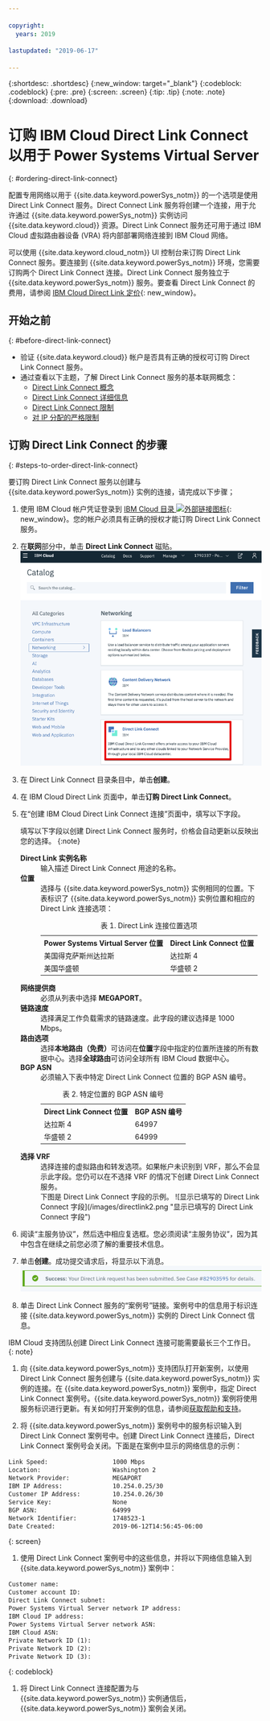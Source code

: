 ```yaml
---

copyright:
  years: 2019

lastupdated: "2019-06-17"

---
```


{:shortdesc: .shortdesc}
{:new_window: target="_blank"}
{:codeblock: .codeblock}
{:pre: .pre}
{:screen: .screen}
{:tip: .tip}
{:note: .note}
{:download: .download}


# 订购 IBM Cloud Direct Link Connect 以用于 Power Systems Virtual Server
{: #ordering-direct-link-connect}

配置专用网络以用于 {{site.data.keyword.powerSys_notm}} 的一个选项是使用 Direct Link Connect 服务。Direct Connect Link 服务将创建一个连接，用于允许通过 {{site.data.keyword.powerSys_notm}} 实例访问 {{site.data.keyword.cloud}} 资源。Direct Link Connect 服务还可用于通过 IBM Cloud 虚拟路由器设备 (VRA) 将内部部署网络连接到 IBM Cloud 网络。

可以使用 {{site.data.keyword.cloud_notm}} UI 控制台来订购 Direct Link Connect 服务。要连接到 {{site.data.keyword.powerSys_notm}} 环境，您需要订购两个 Direct Link Connect 连接。Direct Link Connect 服务独立于 {{site.data.keyword.powerSys_notm}} 服务。要查看 Direct Link Connect 的费用，请参阅 [IBM Cloud Direct Link 定价](/docs/infrastructure/direct-link?topic=direct-link-pricing-for-direct-link-connect){: new_window}。

## 开始之前
{: #before-direct-link-connect}

* 验证 {{site.data.keyword.cloud}} 帐户是否具有正确的授权可订购 Direct Link Connect 服务。
* 通过查看以下主题，了解 Direct Link Connect 服务的基本联网概念：
  * [Direct Link Connect 概念](/docs/infrastructure/direct-link?topic=direct-link-direct-link-connect-solution#direct-link-connect-solution)
  * [Direct Link Connect 详细信息](/docs/infrastructure/direct-link?topic=direct-link-ibm-cloud-direct-link-connect-details)
  * [Direct Link Connect 限制](/docs/infrastructure/direct-link?topic=direct-link-known-limitations#ibm-cloud-direct-link-exchange-and-direct-link-connect-limitations)
  * [对 IP 分配的严格限制](/docs/infrastructure/direct-link?topic=direct-link-configure-ibm-cloud-direct-link#strict-limitations-on-ip-assignments)

## 订购 Direct Link Connect 的步骤
{: #steps-to-order-direct-link-connect}

要订购 Direct Link Connect 服务以创建与 {{site.data.keyword.powerSys_notm}} 实例的连接，请完成以下步骤；

1. 使用 IBM Cloud 帐户凭证登录到 [IBM Cloud 目录 ![外部链接图标](../icons/launch-glyph.svg "外部链接图标")](https://cloud.ibm.com/catalog){: new_window}。您的帐户必须具有正确的授权才能订购 Direct Link Connect 服务。

1. 在**联网**部分中，单击 **Direct Link Connect** 磁贴。
![显示 Direct Link 目录磁贴](/images/directlink1.png "显示 Direct Link 目录磁贴")

1. 在 Direct Link Connect 目录条目中，单击**创建**。

1. 在 IBM Cloud Direct Link 页面中，单击**订购 Direct Link Connect**。

1. 在“创建 IBM Cloud Direct Link Connect 连接”页面中，填写以下字段。

   填写以下字段以创建 Direct Link Connect 服务时，价格会自动更新以反映出您的选择。
   {:note}

   <dl>
   <dt><strong>Direct Link 实例名称</strong><dt>
   <dd>输入描述 Direct Link Connect 用途的名称。</dd>
   <dt><strong>位置</strong><dt>
   <dd>选择与 {{site.data.keyword.powerSys_notm}} 实例相同的位置。下表标识了 {{site.data.keyword.powerSys_notm}} 实例位置和相应的 Direct Link 连接选项：
   <table>
   <caption>表 1. Direct Link 连接位置选项</caption>
   <tr>
   <th>Power Systems Virtual Server 位置</th>
   <th>Direct Link Connect 位置</th>
   </tr>
   <tr>
   <td>美国得克萨斯州达拉斯</td>
   <td>达拉斯 4</td>
   </tr>
   <tr>
   <td>美国华盛顿</td>
   <td>华盛顿 2</td>
   </tr>
   </table>
   </dd>
   <dt><strong>网络提供商</strong><dt>
   <dd>必须从列表中选择 <strong>MEGAPORT</strong>。</dd>
   <dt><strong>链路速度</strong><dt>
   <dd>选择满足工作负载需求的链路速度。此字段的建议选择是 1000 Mbps。</dd>
   <dt><strong>路由选项</strong><dt>
   <dd>选择<b>本地路由（免费）</b>可访问在<b>位置</b>字段中指定的位置所连接的所有数据中心。选择<b>全球路由</b>可访问全球所有 IBM Cloud 数据中心。</dd>
   <dt><strong>BGP ASN</strong><dt>
   <dd>必须输入下表中特定 Direct Link Connect 位置的 BGP ASN 编号。
   <table>
   <caption>表 2. 特定位置的 BGP ASN 编号</caption>
   <tr>
   <th>Direct Link Connect 位置</th>
   <th>BGP ASN 编号</th>
   </tr>
   <tr>
   <td>达拉斯 4</td>
   <td>64997</td>
   </tr>
   <tr>
   <td>华盛顿 2</td>
   <td>64999</td>
   </tr>
   </table>
   </dd>
   <dt><strong>选择 VRF</strong><dt>
   <dd>选择连接的虚拟路由和转发选项。如果帐户未识别到 VRF，那么不会显示此字段。您仍可以在不选择 VRF 的情况下创建 Direct Link Connect 服务。</dd>
   <dd>
   下图是 Direct Link Connect 字段的示例。
   ![显示已填写的 Direct Link Connect 字段](/images/directlink2.png "显示已填写的 Direct Link Connect 字段")
   </dd>
   </dl>
1. 阅读“主服务协议”，然后选中相应复选框。您必须阅读“主服务协议”，因为其中包含在继续之前您必须了解的重要技术信息。

1. 单击**创建**。成功提交请求后，将显示以下消息。
![显示 Direct Link Connect 已成功提交的消息](/images/directlink3.png "显示 Direct Link Connect 已成功提交的消息")

1. 单击 Direct Link Connect 服务的“案例号”链接。案例号中的信息用于标识连接 {{site.data.keyword.powerSys_notm}} 实例的 Direct Link Connect 信息。

  IBM Cloud 支持团队创建 Direct Link Connect 连接可能需要最长三个工作日。
  {: note}

1. 向 {{site.data.keyword.powerSys_notm}} 支持团队打开新案例，以使用 Direct Link Connect 服务创建与 {{site.data.keyword.powerSys_notm}} 实例的连接。在 {{site.data.keyword.powerSys_notm}} 案例中，指定 Direct Link Connect 案例号。{{site.data.keyword.powerSys_notm}} 案例将使用服务标识进行更新。有关如何打开案例的信息，请参阅[获取帮助和支持](/docs/infrastructure/power-iaas?topic=power-iaas-getting-help-and-support)。

1. 将 {{site.data.keyword.powerSys_notm}} 案例号中的服务标识输入到 Direct Link Connect 案例号中。创建 Direct Link Connect 连接后，Direct Link Connect 案例号会关闭。下面是在案例中显示的网络信息的示例：

  ```
  Link Speed:                  1000 Mbps
  Location:                    Washington 2
  Network Provider:            MEGAPORT
  IBM IP Address:              10.254.0.25/30
  Customer IP Address:         10.254.0.26/30
  Service Key:                 None
  BGP ASN:                     64999
  Network Identifier:          1748523-1
  Date Created:                2019-06-12T14:56:45-06:00
  ```
  {: screen}

1. 使用 Direct Link Connect 案例号中的这些信息，并将以下网络信息输入到 {{site.data.keyword.powerSys_notm}} 案例中：

  ```
  Customer name:
  Customer account ID:
  Direct Link Connect subnet:
  Power Systems Virtual Server network IP address:
  IBM Cloud IP address:
  Power Systems Virtual Server network ASN:
  IBM Cloud ASN:
  Private Network ID (1):
  Private Network ID (2):
  Private Network ID (3):
  ```
  {: codeblock}

1. 将 Direct Link Connect 连接配置为与 {{site.data.keyword.powerSys_notm}} 实例通信后，{{site.data.keyword.powerSys_notm}} 案例会关闭。
